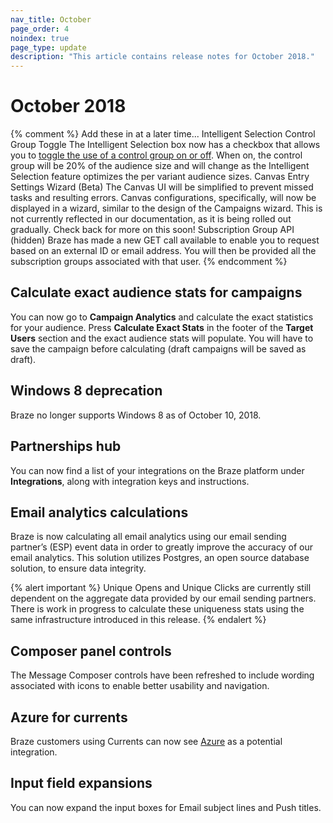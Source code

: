 ```yaml
---
nav_title: October
page_order: 4
noindex: true
page_type: update
description: "This article contains release notes for October 2018."
---
```

# October 2018

{% comment %}
  Add these in at a later time...
  Intelligent Selection Control Group Toggle
  The Intelligent Selection box now has a checkbox that allows you to [toggle the use of a control group on or off]({{site.baseurl}}/user_guide/engagement_tools/campaigns/testing_and_more/multivariate_testing/#including-a-control-group). When on, the control group will be 20% of the audience size and will change as the Intelligent Selection feature optimizes the per variant audience sizes.
  Canvas Entry Settings Wizard (Beta)
  The Canvas UI will be simplified to prevent missed tasks and resulting errors. Canvas configurations, specifically, will now be displayed in a wizard, similar to the design of the Campaigns wizard. This is not currently reflected in our documentation, as it is being rolled out gradually. Check back for more on this soon!
  Subscription Group API (hidden)
  Braze has made a new GET call available to enable you to request based on an external ID or email address. You will then be provided all the subscription groups associated with that user.
{% endcomment %}

## Calculate exact audience stats for campaigns

You can now go to **Campaign Analytics** and calculate the exact statistics for your audience. Press __Calculate Exact Stats__ in the footer of the __Target Users__ section and the exact audience stats will populate. You will have to save the campaign before calculating (draft campaigns will be saved as draft).

## Windows 8 deprecation

Braze no longer supports Windows 8 as of October 10, 2018.

## Partnerships hub

You can now find a list of your integrations on the Braze platform under __Integrations__, along with integration keys and instructions.

## Email analytics calculations

Braze is now calculating all email analytics using our email sending partner’s (ESP) event data in order to greatly improve the accuracy of our email analytics. This solution utilizes Postgres, an open source database solution, to ensure data integrity.

{% alert important %}
Unique Opens and Unique Clicks are currently still dependent on the aggregate data provided by our email sending partners. There is work in progress to calculate these uniqueness stats using the same infrastructure introduced in this release.
{% endalert %}

## Composer panel controls

The Message Composer controls have been refreshed to include wording associated with icons to enable better usability and navigation.

## Azure for currents

Braze customers using Currents can now see [Azure]({{site.baseurl}}/partners/braze_currents/data_storage_integrations/partners/microsoft_azure_blob_storage/) as a potential integration.

## Input field expansions

You can now expand the input boxes for Email subject lines and Push titles.
